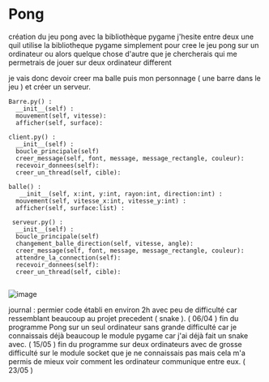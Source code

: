 # Pong
création du jeu pong avec la bibliothèque pygame
j'hesite entre deux une quil utilise la bibliotheque pygame simplement pour cree le jeu pong sur un ordinateur ou 
alors quelque chose d'autre que je chercherais qui me permetrais de jouer sur deux ordinateur different 

je vais donc devoir creer ma balle puis mon personnage ( une barre dans le jeu ) et 
créer un serveur.

``` pyton
Barre.py() :  
  __init__(self) :  
  mouvement(self, vitesse):
  afficher(self, surface):
  
client.py() :  
  __init__(self) : 
  boucle_principale(self)
  creer_message(self, font, message, message_rectangle, couleur):
  recevoir_donnees(self):
  creer_un_thread(self, cible):
   
balle() :
   __init__(self, x:int, y:int, rayon:int, direction:int) :
  mouvement(self, vitesse_x:int, vitesse_y:int) :
  afficher(self, surface:list) :
  
 serveur.py() :  
  __init__(self) :  
  boucle_principale(self)
  changement_balle_direction(self, vitesse, angle):
  creer_message(self, font, message, message_rectangle, couleur):
  attendre_la_connection(self):
  recevoir_donnees(self):
  creer_un_thread(self, cible):
  
 ``` 
  ![image](https://user-images.githubusercontent.com/90564884/161870045-68a92e9d-5db0-4484-a8cf-6bf203e9048a.png)


journal :
  permier code établi en environ 2h avec peu de difficulté car ressemblant beaucoup au projet precedent ( snake ). ( 06/04 )
  fin du programme Pong sur un seul ordinateur sans grande difficulté car je connaissais déjà beaucoup le module pygame car j'ai déjà fait un snake avec. ( 15/05 )
  fin du programme sur deux ordinateurs avec de grosse difficulté sur le module socket que je ne connaissais pas mais cela m'a permis de mieux voir comment les 
  ordinateur communique entre eux. ( 23/05 )
